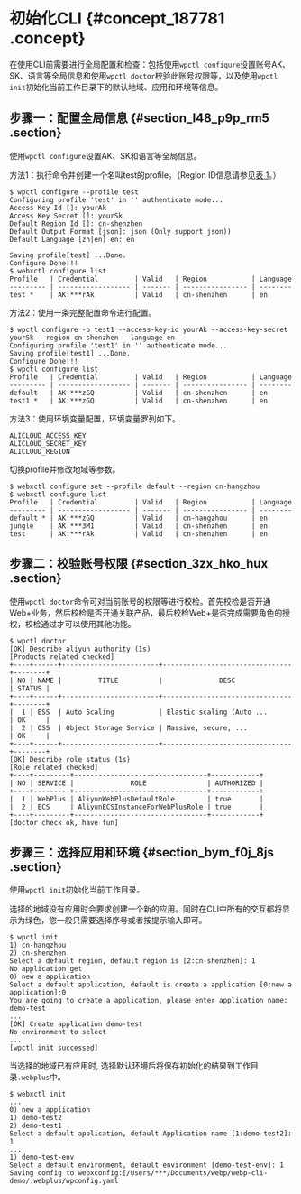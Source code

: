 # 初始化CLI {#concept_187781 .concept}

在使用CLI前需要进行全局配置和检查：包括使用`wpctl configure`设置账号AK、SK、语言等全局信息和使用`wpctl doctor`校验此账号权限等，以及使用`wpctl init`初始化当前工作目录下的默认地域、应用和环境等信息。

## 步骤一：配置全局信息 {#section_l48_p9p_rm5 .section}

使用`wpctl configure`设置AK、SK和语言等全局信息。

方法1：执行命令并创建一个名叫test的profile。（Region ID信息请参见[表 1](../../../../cn.zh-CN/产品简介/支持地域.md#table_7hc_s2a_iq1)。）

``` {#codeblock_ash_t52_reu}
$ wpctl configure --profile test
Configuring profile 'test' in '' authenticate mode...
Access Key Id []: yourAk
Access Key Secret []: yourSk
Default Region Id []: cn-shenzhen                              
Default Output Format [json]: json (Only support json))
Default Language [zh|en] en: en

Saving profile[test] ...Done.
Configure Done!!!
$ webxctl configure list
Profile   | Credential         | Valid   | Region           | Language
--------- | ------------------ | ------- | ---------------- | --------
test *    | AK:***rAk          | Valid   | cn-shenzhen      | en
```

方法2：使用一条完整配置命令进行配置。

``` {#codeblock_e5a_0om_6m4}
$ wpctl configure -p test1 --access-key-id yourAk --access-key-secret yourSk --region cn-shenzhen --language en
Configuring profile 'test1' in '' authenticate mode...
Saving profile[test1] ...Done.
Configure Done!!!
$ wpctl configure list
Profile   | Credential         | Valid   | Region           | Language
--------- | ------------------ | ------- | ---------------- | --------
default   | AK:***zGQ          | Valid   | cn-shenzhen      | en
test1 *   | AK:***zGQ          | Valid   | cn-shenzhen      | en
```

方法3：使用环境变量配置，环境变量罗列如下。

``` {#codeblock_c3r_abt_vgl}
ALICLOUD_ACCESS_KEY
ALICLOUD_SECRET_KEY
ALICLOUD_REGION
```

切换profile并修改地域等参数。

``` {#codeblock_k7j_ow0_vb0}
$ webxctl configure set --profile default --region cn-hangzhou
$ webxctl configure list
Profile   | Credential         | Valid   | Region           | Language
--------- | ------------------ | ------- | ---------------- | --------
default * | AK:***zGQ          | Valid   | cn-hangzhou      | en
jungle    | AK:***3M1          | Valid   | cn-shenzhen      | en
test      | AK:***rAk          | Valid   | cn-shenzhen      | en
```

## 步骤二：校验账号权限 {#section_3zx_hko_hux .section}

使用`wpctl doctor`命令可对当前账号的权限等进行校检。首先校检是否开通Web+业务，然后校检是否开通关联产品，最后校检Web+是否完成需要角色的授权，校检通过才可以使用其他功能。

``` {#codeblock_jvo_f4k_kyq}
$ wpctl doctor
[OK] Describe aliyun authority (1s)
[Products related checked]
+----+------+------------------------+--------------------------------+--------+
| NO | NAME |         TITLE          |              DESC              | STATUS |
+----+------+------------------------+--------------------------------+--------+
|  1 | ESS  | Auto Scaling           | Elastic scaling (Auto ...      | OK     |
|  2 | OSS  | Object Storage Service | Massive, secure, ...           | OK     |
+----+------+------------------------+--------------------------------+--------+
[OK] Describe role status (1s)
[Role related checked]
+----+---------+---------------------------------+------------+
| NO | SERVICE |              ROLE               | AUTHORIZED |
+----+---------+---------------------------------+------------+
|  1 | WebPlus | AliyunWebPlusDefaultRole        | true       |
|  2 | ECS     | AliyunECSInstanceForWebPlusRole | true       |
+----+---------+---------------------------------+------------+
[doctor check ok, have fun]
```

## 步骤三：选择应用和环境 {#section_bym_f0j_8js .section}

使用`wpctl init`初始化当前工作目录。

选择的地域没有应用时会要求创建一个新的应用。同时在CLI中所有的交互都将显示为绿色，您一般只需要选择序号或者按提示输入即可。

``` {#codeblock_lmu_jr2_mot}
$ wpctl init
1) cn-hangzhou
2) cn-shenzhen
Select a default region, default region is [2:cn-shenzhen]: 1                          
No application get
0) new a application
Select a default application, default is create a application [0:new a application]:0
You are going to create a application, please enter application name: demo-test
...
[OK] Create application demo-test
No environment to select
...
[wpctl init successed]
```

当选择的地域已有应用时, 选择默认环境后将保存初始化的结果到工作目录`.webplus`中。

``` {#codeblock_c1q_o3r_f1q}
$ webxctl init
...
0) new a application
1) demo-test2
2) demo-test1
Select a default application, default Application name [1:demo-test2]: 1
...
1) demo-test-env
Select a default environment, default environment [demo-test-env]: 1
Saving config to webxconfig:[/Users/***/Documents/webp/webp-cli-demo/.webplus/wpconfig.yaml
```

